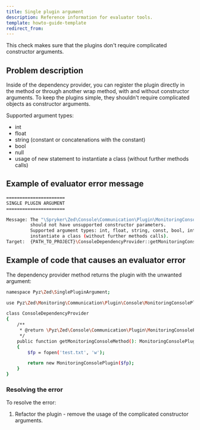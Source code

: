 ```yaml
---
title: Single plugin argument
description: Reference information for evaluator tools.
template: howto-guide-template
redirect_from:
---
```


This check makes sure that the plugins don't require complicated constructor arguments.

## Problem description

Inside of the dependency provider, you can register the plugin directly in the method or through another wrap method, with and without constructor arguments. 
To keep the plugins simple, they shouldn't require complicated objects as constructor arguments.

Supported argument types:
 - int
 - float
 - string (constant or concatenations with the constant)
 - bool 
 - null
 - usage of new statement to instantiate a class (without further methods calls)

## Example of evaluator error message

```bash
======================
SINGLE PLUGIN ARGUMENT
======================

Message: The "\Spryker\Zed\Console\Communication\Plugin\MonitoringConsolePlugin" plugin
         should not have unsupported constructor parameters.
         Supported argument types: int, float, string, const, bool, int, usage of new statement to
         instantiate a class (without further methods calls).
Target:  {PATH_TO_PROJECT}\ConsoleDependencyProvider::getMonitoringConsoleMethod()
```

## Example of code that causes an evaluator error

The dependency provider method returns the plugin with the unwanted argument: 

```bash
namespace Pyz\Zed\SinglePluginArgument;

use Pyz\Zed\Monitoring\Communication\Plugin\Console\MonitoringConsolePlugin;

class ConsoleDependencyProvider
{
    /**
     * @return \Pyz\Zed\Console\Communication\Plugin\MonitoringConsolePlugin
     */
    public function getMonitoringConsoleMethod(): MonitoringConsolePlugin
    {
        $fp = fopen('test.txt', 'w');

        return new MonitoringConsolePlugin($fp);
    }
}
```

### Resolving the error

To resolve the error:
1. Refactor the plugin - remove the usage of the complicated constructor arguments.

